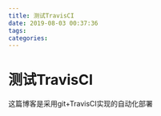 ```yaml
---
title: 测试TravisCI
date: 2019-08-03 00:37:36
tags:
categories:
---
```


# 测试TravisCI

这篇博客是采用git+TravisCI实现的自动化部署